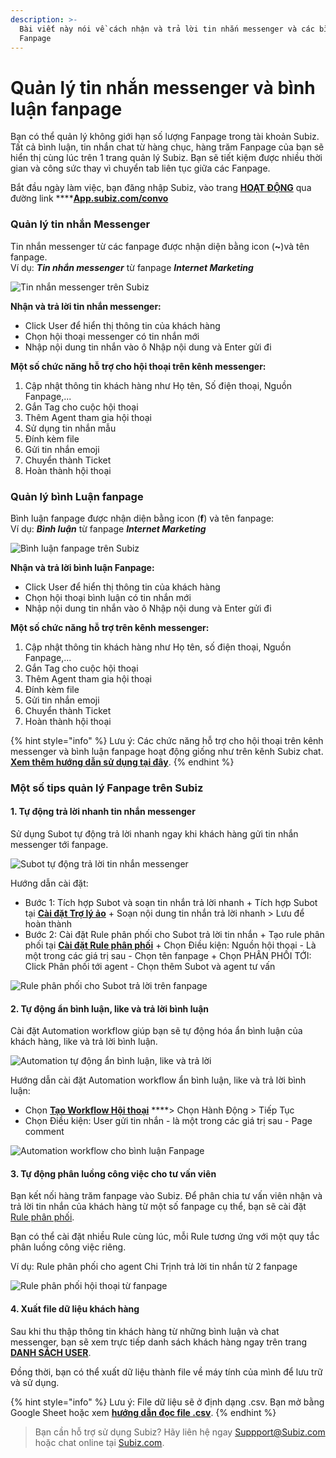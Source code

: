 ```yaml
---
description: >-
  Bài viết này nói về cách nhận và trả lời tin nhắn messenger và các bình luận
  Fanpage
---
```


# Quản lý tin nhắn messenger và bình luận fanpage

Bạn có thể quản lý không giới hạn số lượng Fanpage trong tài khoản Subiz. Tất cả bình luận, tin nhắn chat từ hàng chục, hàng trăm Fanpage của bạn sẽ hiển thị cùng lúc trên 1 trang quản lý Subiz. Bạn sẽ tiết kiệm được nhiều thời gian và công sức thay vì chuyển tab liên tục giữa các Fanpage.

Bắt đầu ngày làm việc, bạn đăng nhập Subiz, vào trang [**HOẠT ĐỘNG**](https://app.subiz.com/convo) qua đường link ****[**App.subiz.com/convo**](https://app.subiz.com/convo)

### **Quản lý tin nhắn Messenger**

Tin nhắn messenger từ các fanpage được nhận diện bằng icon \(**~**\)và tên fanpage.  
Ví dụ: _**Tin nhắn messenger**_ từ fanpage _**Internet Marketing**_

![Tin nh&#x1EAF;n messenger tr&#xEA;n Subiz](../../.gitbook/assets/image%20%2829%29.png)

**Nhận và trả lời tin nhắn messenger:**

* Click User để hiển thị thông tin của khách hàng
* Chọn hội thoại messenger có tin nhắn mới
* Nhập nội dung tin nhắn vào ô Nhập nội dung và Enter gửi đi

**Một số chức năng hỗ trợ cho hội thoại trên kênh messenger:**

1. Cập nhật thông tin khách hàng như Họ tên, Số điện thoại, Nguồn Fanpage,...
2. Gắn Tag cho cuộc hội thoại
3. Thêm Agent tham gia hội thoại
4. Sử dụng tin nhắn mẫu
5. Đính kèm file
6. Gửi tin nhắn emoji
7. Chuyển thành Ticket
8. Hoàn thành hội thoại

### Quản lý bình Luận fanpage

Bình luận fanpage được nhận diện bằng icon \(**f**\) và tên fanpage:   
Ví dụ: _**Bình luận**_ từ fanpage _**Internet Marketing**_

![B&#xEC;nh lu&#x1EAD;n fanpage tr&#xEA;n Subiz](../../.gitbook/assets/image%20%288%29.png)

**Nhận và trả lời bình luận Fanpage:**

* Click User để hiển thị thông tin của khách hàng
* Chọn hội thoại bình luận có tin nhắn mới
* Nhập nội dung tin nhắn vào ô Nhập nội dung và Enter gửi đi

**Một số chức năng hỗ trợ trên kênh messenger:**

1. Cập nhật thông tin khách hàng như Họ tên, số điện thoại, Nguồn Fanpage,...
2. Gắn Tag cho cuộc hội thoại
3. Thêm Agent tham gia hội thoại
4. Đính kèm file
5. Gửi tin nhắn emoji
6. Chuyển thành Ticket
7. Hoàn thành hội thoại

{% hint style="info" %}
Lưu ý: Các chức năng hỗ trợ cho hội thoại trên kênh messenger và bình luận fanpage hoạt động giống như trên kênh Subiz chat. [**Xem thêm hướng dẫn sử dụng tại đây**](https://help.subiz.com/bat-dau-voi-subiz/lam-viec-tren-subiz/quan-ly-hoi-thoai-subiz-chat).
{% endhint %}

### Một số tips quản lý Fanpage trên Subiz

#### 1. Tự động trả lời nhanh tin nhắn messenger

Sử dụng Subot tự động trả lời nhanh ngay khi khách hàng gửi tin nhắn messenger tới fanpage. 

![Subot t&#x1EF1; &#x111;&#x1ED9;ng tr&#x1EA3; l&#x1EDD;i tin nh&#x1EAF;n messenger](../../.gitbook/assets/group-68.png)

Hướng dẫn cài đặt:

* Bước 1: Tích hợp Subot và soạn tin nhắn trả lời nhanh + Tích hợp Subot tại [**Cài đặt Trợ lý ảo**](https://app.subiz.com/settings/bots) + Soạn nội dung tin nhắn trả lời nhanh &gt; Lưu để hoàn thành
* Bước 2: Cài đặt Rule phân phối cho Subot trả lời tin nhắn + Tạo rule phân phối tại [**Cài đặt Rule phân phối**](https://app.subiz.com/settings/rule-setting) + Chọn Điều kiện: Nguồn hội thoại - Là một trong các giá trị sau - Chọn tên fanpage + Chọn PHÂN PHỐI TỚI: Click Phân phối tới agent - Chọn thêm Subot và agent tư vấn

![Rule ph&#xE2;n ph&#x1ED1;i cho Subot tr&#x1EA3; l&#x1EDD;i tr&#xEA;n fanpage](../../.gitbook/assets/subot-tren-fanpage-1.png)

#### 2. Tự động ẩn bình luận, like và trả lời bình luận

Cài đặt Automation workflow giúp bạn sẽ tự động hóa ẩn bình luận của khách hàng, like và trả lời bình luận. 

![Automation t&#x1EF1; &#x111;&#x1ED9;ng &#x1EA9;n b&#xEC;nh lu&#x1EAD;n, like v&#xE0; tr&#x1EA3; l&#x1EDD;i ](../../.gitbook/assets/group-69.png)

Hướng dẫn cài đặt Automation workflow ẩn bình luận, like và trả lời bình luận:

* Chọn [**Tạo Workflow Hội thoại**](https://app.subiz.com/settings/automation-workflow) ****&gt; Chọn Hành Động &gt; Tiếp Tục 
* Chọn Điều kiện: User gửi tin nhắn - là một trong các giá trị sau - Page comment

![Automation workflow cho b&#xEC;nh lu&#x1EAD;n Fanpage](../../.gitbook/assets/auto-an-binh-luan-1.png)

#### 3. Tự động phân luồng công việc cho tư vấn viên

Bạn kết nối hàng trăm fanpage vào Subiz. Để phân chia tư vấn viên nhận và trả lời tin nhắn của khách hàng từ một số fanpage cụ thể, bạn sẽ cài đặt [Rule phân phối](https://app.subiz.com/settings/rule-setting).

Bạn có thể cài đặt nhiều Rule cùng lúc, mỗi Rule tương ứng với một quy tắc phân luồng công việc riêng.

Ví dụ: Rule phân phối cho agent Chi Trịnh trả lời tin nhắn từ 2 fanpage

![Rule ph&#xE2;n ph&#x1ED1;i h&#x1ED9;i tho&#x1EA1;i t&#x1EEB; fanpage](../../.gitbook/assets/rule-page-1.png)

#### 4. Xuất file dữ liệu khách hàng

Sau khi thu thập thông tin khách hàng từ những bình luận và chat messenger, bạn sẽ xem trực tiếp danh sách khách hàng ngay trên trang [**DANH SÁCH USER**](https://app.subiz.com/contacts).

Đồng thời, bạn có thể xuất dữ liệu thành file về máy tính của mình để lưu trữ và sử dụng. 

{% hint style="info" %}
Lưu ý: File dữ liệu sẽ ở định dạng .csv. Bạn mở bằng Google Sheet hoặc xem [**hướng dẫn đọc file .csv**](https://docs.subiz.com/huong-dan-xem-du-lieu-lich-su-chat-tren-microsoft-excel/).
{% endhint %}

> Bạn cần hỗ trợ sử dụng Subiz? Hãy liên hệ ngay Suppport@Subiz.com hoặc chat online tại [Subiz.com](https://subiz.com/vi/facebook-messenger.html).

